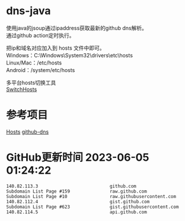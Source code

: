 # dns-java

使用java的jsoup通过ipaddress获取最新的github dns解析。  
通过github action定时执行。

把ip和域名对应加入到 hosts 文件中即可。  
Windows：C:\Windows\System32\drivers\etc\hosts  
Linux/Mac：/etc/hosts  
Android：/system/etc/hosts  

多平台hosts切换工具  
[SwitchHosts](https://github.com/oldj/SwitchHosts)

# 参考项目

[Hosts](https://github.com/JohyC/Hosts)
[github-dns](https://gitee.com/AutismSuperman/github-dns)

# GitHub更新时间 2023-06-05 01:24:22
```
140.82.113.3                           github.com
Subdomain List Page #159               raw.github.com
Subdomain List Page #10                raw.githubusercontent.com
140.82.112.4                           gist.github.com
Subdomain List Page #623               gist.githubusercontent.com
140.82.114.5                           api.github.com
```